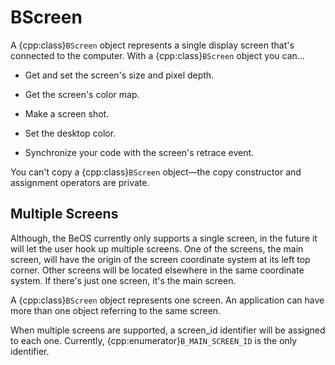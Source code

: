# BScreen

A {cpp:class}`BScreen` object represents a single display screen that's
connected to the computer. With a {cpp:class}`BScreen` object you can…

- Get and set the screen's size and pixel depth.

- Get the screen's color map.

- Make a screen shot.

- Set the desktop color.

- Synchronize your code with the screen's retrace event.

You can't copy a {cpp:class}`BScreen` object—the copy constructor and
assignment operators are private.

## Multiple Screens

Although, the BeOS currently only supports a single screen, in the future
it will let the user hook up multiple screens. One of the screens, the main
screen, will have the origin of the screen coordinate system at its left
top corner. Other screens will be located elsewhere in the same coordinate
system. If there's just one screen, it's the main screen.

A {cpp:class}`BScreen` object represents one screen. An application can
have more than one object referring to the same screen.

When multiple screens are supported, a screen_id identifier will be
assigned to each one. Currently, {cpp:enumerator}`B_MAIN_SCREEN_ID` is the
only identifier.
